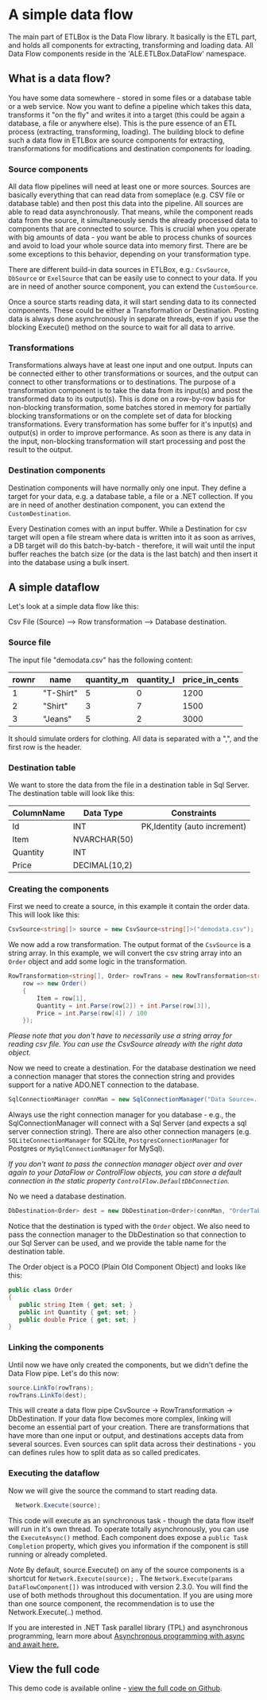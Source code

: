 ﻿# A simple data flow

The main part of ETLBox is the Data Flow library. It basically is the ETL part, and holds all components
for extracting, transforming and loading data.  All Data Flow components reside in the 'ALE.ETLBox.DataFlow' namespace.

## What is a data flow?

You have some data somewhere - stored in some files or a database table or a web service. 
Now you want to define a pipeline which takes this data, transforms it "on the fly" and writes it into a target 
(this could be again a database, a file or anywhere else). 
This is the pure essence of an ETL process (extracting, transforming, loading).
The building block to define such a data flow in ETLBox are source components for extracting, transformations for modifications
and destination components for loading.

### Source components

All data flow pipelines will need at least one or more sources. Sources are basically everything that can read data from someplace 
(e.g. CSV file or database table) and then post this data into the pipeline. All sources are able to read data asynchronously. 
That means, while the component reads data from the source, it simultaneously sends the already processed data to components that are connected to source.
This is crucial when you operate with big amounts of data - you want be able to process chunks of sources and avoid to load your whole source data into memory first. 
There are be some exceptions to this behavior, depending on your transformation type. 

There are different build-in data sources in ETLBox, e.g.: `CsvSource`, `DbSource` or `ExelSource` that can be easily use to connect to your data. 
If you are in need of another source component, you can extend the `CustomSource`. 

Once a source starts reading data, it will start sending data to its connected components. These could be either a Transformation or Destination.
Posting data is always done asynchronously in separate threads, even if you use the blocking Execute() method on the source to wait for all data to arrive.  

### Transformations

Transformations always have at least one input and one output. Inputs can be connected either to other transformations or 
sources, and the output can connect to other transformations or to destinations. 
The purpose of a transformation component is to take the data from its input(s) and post the transformed data to its output(s). 
This is done on a row-by-row basis for non-blocking transformation, some batches stored in memory for partially blocking transformations 
or on the complete set of data for blocking transformations.
Every transformation has some buffer for it's input(s) and output(s) in order to improve performance. 
As soon as there is any data in the input, non-blocking transformation will start processing and post the result to the output. 

### Destination components 

Destination components will have normally only one input. They define a target for your data, e.g. a database table, a file or a .NET collection.
If you are in need of another destination component, you can extend the `CustomDestination`.

Every Destination comes with an input buffer. While a Destination for csv target will open a file stream where data is written into it as soon as arrives, 
a DB target will do this batch-by-batch - therefore,  it will wait until the input buffer reaches the batch size (or the data is the last batch) and then insert 
it into the database using a bulk insert. 

## A simple dataflow

Let's look at a simple data flow like this:

Csv File (Source) --> Row transformation --> Database destination.

### Source file

The input file "demodata.csv"  has the following content:

rownr|name|quantity_m|quantity_l|price_in_cents
-----|----|----------|----------|--------------
1|"T-Shirt"|5|0|1200
2|"Shirt"|3|7|1500
3|"Jeans"|5|2|3000

It should simulate orders for clothing. All data is separated with a ",", and the first row is the header. 

### Destination table

We want to store the data from the file in a destination table in Sql Server. 
The destination table will look like this:

ColumnName|Data Type|Constraints
----------|---------|----------
Id|INT|PK,Identity (auto increment)
Item|NVARCHAR(50)|
Quantity|INT|
Price|DECIMAL(10,2)|

### Creating the components 

First we need to create a source, in this example it contain the order data. This will look like this:

```C#
CsvSource<string[]> source = new CsvSource<string[]>("demodata.csv");
```

We now add a row transformation. The output format of the `CsvSource` is a string array. In this example, 
we will convert the csv string array into an `Order` object and add some logic in the transformation.

```C#
RowTransformation<string[], Order> rowTrans = new RowTransformation<string[], Order>(
    row => new Order()
    {
        Item = row[1],
        Quantity = int.Parse(row[2]) + int.Parse(row[3]),
        Price = int.Parse(row[4]) / 100
    });
```

*Please note that you don't have to necessarily use a string array for reading csv file. You can use the CsvSource
already with the right data object.*

Now we need to create a destination. For the database destination we need a connection manager that stores
the connection string and provides support for a native ADO.NET connection to the database.

```C#
SqlConnectionManager connMan = new SqlConnectionManager("Data Source=.;Initial Catalog=demo;Integrated Security=false;User=sa;password=reallyStrongPwd123");
```

Always use the right connection manager for you database - e.g., the SqlConnectionManager will connect with 
a Sql Server (and expects a sql server connection string). There are also other connection managers
(e.g. `SQLiteConnectionManager` for SQLite, `PostgresConnectionManager` for Postgres or `MySqlConnectionManager`
for MySql).

*If you don't want to pass the connection manager object over and over again to your DataFlow or ControlFlow objects,
you can store a default connection in the static property `ControlFlow.DefaultDbConnection`.*

No we need a database destination.

```C#
DbDestination<Order> dest = new DbDestination<Order>(connMan, "OrderTable");
```

Notice that the destination is typed with the `Order` object. 
We also need to pass the connection manager to the DbDestination so that connection to our Sql Server can be used, 
and we provide the table name for the destination table. 

The Order object is a POCO (Plain Old Component Object) and looks like this:

 ```C#
public class Order
{
    public string Item { get; set; }
    public int Quantity { get; set; }
    public double Price { get; set; }
}
```

### Linking the components

Until now we have only created the components, but we didn't define the Data Flow pipe. Let's do this now:

```C#
source.LinkTo(rowTrans);
rowTrans.LinkTo(dest);
```

This will create a data  flow pipe CsvSource -> RowTransformation -> DbDestination. If your data flow becomes more complex, linking will 
become an essential part of your creation. There are transformations that have more than one input or output, and destinations accepts data from 
several sources. Even sources can split data across their destinations - you can defines rules how to split data as so called predicates. 

### Executing the dataflow

Now we will give the source the command to start reading data. 

```C#
  Network.Execute(source);
``` 

This code will execute as an synchronous task - though the data flow itself will run in it's own thread.
To operate totally asynchronously, you can use the `ExecuteAsync()` method. Each component does expose a `public Task Completion` property, which gives you information if the component is still running or already completed.  

*Note* By default, source.Execute() on any of the source components is a shortcut for `Network.Execute(source);` .
The `Network.Execute(params DataFlowComponent[])` was introduced with version 2.3.0. You will find the use of both methods throughout this documentation. If you are using more than one source component, the recommendation is to use the Network.Execute(..) method. 

If you are interested in .NET Task parallel library (TPL) and asynchronous programming, learn more about [Asynchronous programming with async and await here.](https://docs.microsoft.com/en-us/dotnet/csharp/programming-guide/concepts/async/)

## View the full code

This demo code is available online - [view the full code on Github](https://github.com/etlbox/etlbox.demo/tree/main/SimpleFlow).
